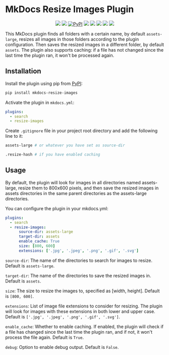 # MkDocs Resize Images Plugin

<p align="center">
<a href="https://hits.seeyoufarm.com"><img src="https://hits.seeyoufarm.com/api/count/incr/badge.svg?url=https%3A%2F%2Fgithub.com%2FJakubAndrysek%2Fmkdocs-resize-images&count_bg=%2379C83D&title_bg=%23555555&icon=&icon_color=%23E7E7E7&title=hits&edge_flat=true"/></a>
<a href="https://github.com/JakubAndrysek/mkdocs-resize-images/blob/main/LICENSE" target="_blank"><img src="https://img.shields.io/github/license/JakubAndrysek/mkdocs-resize-images?style=flat-square"></a>
<a href="https://pypi.org/project/mkdocs-resize-images/" target="_blank"><img alt="PyPI" src="https://img.shields.io/pypi/v/mkdocs-resize-images?style=flat-square"></a>
<a href="https://github.com/JakubAndrysek/mkdocs-resize-images/stargazers" target="_blank"><img src="https://img.shields.io/github/stars/JakubAndrysek/mkdocs-resize-images?style=flat-square"></a>
<a href="https://github.com/JakubAndrysek/mkdocs-resize-images/forks" target="_blank"><img src="https://img.shields.io/github/forks/JakubAndrysek/mkdocs-resize-images?style=flat-square"></a>
<a href="https://github.com/JakubAndrysek/mkdocs-resize-images/issues" target="_blank"><img src="https://img.shields.io/github/issues/JakubAndrysek/mkdocs-resize-images?style=flat-square"></a>
<a href="https://github.com/JakubAndrysek/mkdocs-resize-images/discussions" target="_blank"><img src="https://img.shields.io/github/discussions/JakubAndrysek/mkdocs-resize-images?style=flat-square"></a>
<a href="https://pypistats.org/packages/mkdocs-resize-images" target="_blank"><img src="https://static.pepy.tech/personalized-badge/mkdocs-resize-images?period=month&units=international_system&left_color=black&right_color=orange&left_text=Downloads"></a>
</p>

This MkDocs plugin finds all folders with a certain name, by default `assets-large`, resizes all images in those folders according to the plugin configuration.
Then saves the resized images in a different folder, by default `assets`.
The plugin also supports caching: if a file has not changed since the last time the plugin ran, it won't be processed again.

## Installation

Install the plugin using pip from [PyPI](https://pypi.org/project/mkdocs-resize-images/):

```bash
pip install mkdocs-resize-images
```

Activate the plugin in `mkdocs.yml`:

```yaml
plugins:
  - search
  - resize-images
```

Create `.gitignore` file in your project root directory and add the following line to it:

```bash
assets-large # or whatever you have set as source-dir

.resize-hash # if you have enabled caching
```


## Usage

By default, the plugin will look for images in all directories named assets-large, resize them to 800x600 pixels, and then save the resized images in assets directories in the same parent directories as the assets-large directories.

You can configure the plugin in your mkdocs.yml:

```yaml
plugins:
  - search
  - resize-images:
      source-dir: assets-large
      target-dir: assets
      enable_cache: True
      size: [800, 600]
      extensions: ['.jpg', '.jpeg', '.png', '.gif', '.svg']
```

`source-dir`: The name of the directories to search for images to resize. Default is `assets-large`.

`target-dir`: The name of the directories to save the resized images in. Default is `assets`.

`size`: The size to resize the images to, specified as [width, height]. Default is `[800, 600]`.

`extensions`: List of image file extensions to consider for resizing. The plugin will look for images with these extensions in both lower and upper case. Default is `['.jpg', '.jpeg', '.png', '.gif', '.svg']`.

`enable_cache`: Whether to enable caching. If enabled, the plugin will check if a file has changed since the last time the plugin ran, and if not, it won't process the file again. Default is `True`.

`debug`: Option to enable debug output. Default is `False`.